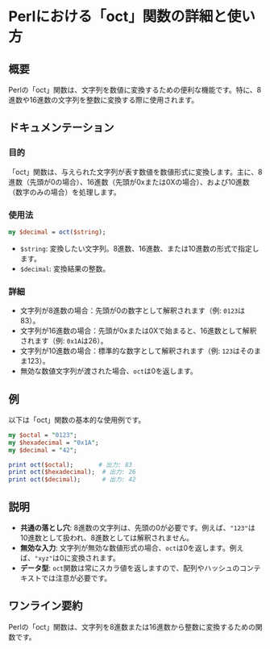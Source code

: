 <!--
Meta Description: # Perlにおける「oct」関数の詳細と使い方 ## 概要 Perlの「oct」関数は、文字列を数値に変換するための便利な機能です。特に、8進数や16進数の文字列を整数に変換する際に使用されます。 ## ドキュメンテーション ### 目的 「oct」関数は、与えられた文字列が表す数値を数値形式に変...
Meta Keywords: oct, decimal, 関数は, print, perlの
-->

# Perlにおける「oct」関数の詳細と使い方

## 概要
Perlの「oct」関数は、文字列を数値に変換するための便利な機能です。特に、8進数や16進数の文字列を整数に変換する際に使用されます。

## ドキュメンテーション
### 目的
「oct」関数は、与えられた文字列が表す数値を数値形式に変換します。主に、8進数（先頭が0の場合）、16進数（先頭が0xまたは0Xの場合）、および10進数（数字のみの場合）を処理します。

### 使用法
```perl
my $decimal = oct($string);
```
- `$string`: 変換したい文字列。8進数、16進数、または10進数の形式で指定します。
- `$decimal`: 変換結果の整数。

### 詳細
- 文字列が8進数の場合：先頭が0の数字として解釈されます（例: `0123`は83）。
- 文字列が16進数の場合：先頭が0xまたは0Xで始まると、16進数として解釈されます（例: `0x1A`は26）。
- 文字列が10進数の場合：標準的な数字として解釈されます（例: `123`はそのまま123）。
- 無効な数値文字列が渡された場合、`oct`は0を返します。

## 例
以下は「oct」関数の基本的な使用例です。

```perl
my $octal = "0123";
my $hexadecimal = "0x1A";
my $decimal = "42";

print oct($octal);       # 出力: 83
print oct($hexadecimal);  # 出力: 26
print oct($decimal);      # 出力: 42
```

## 説明
- **共通の落とし穴**: 8進数の文字列は、先頭の0が必要です。例えば、`"123"`は10進数として扱われ、8進数としては解釈されません。
- **無効な入力**: 文字列が無効な数値形式の場合、`oct`は0を返します。例えば、`"xyz"`は0に変換されます。
- **データ型**: `oct`関数は常にスカラ値を返しますので、配列やハッシュのコンテキストでは注意が必要です。

## ワンライン要約
Perlの「oct」関数は、文字列を8進数または16進数から整数に変換するための関数です。